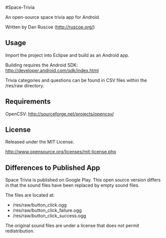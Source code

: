 #Space-Trivia

An open-source space trivia app for Android.

Written by Dan Ruscoe (http://ruscoe.org/)

## Usage

Import the project into Eclipse and build as an Android app.

Building requires the Android SDK: http://developer.android.com/sdk/index.html

Trivia categories and questions can be found in CSV files within the /res/raw directory.

## Requirements

OpenCSV: http://sourceforge.net/projects/opencsv/

## License

Released under the MIT License.

http://www.opensource.org/licenses/mit-license.php

## Differences to Published App

Space Trivia is published on Google Play. This open source version differs in that the sound files have been replaced by empty sound files.

The files are located at:

* /res/raw/button_click.ogg
* /res/raw/button_click_failure.ogg
* /res/raw/button_click_success.ogg

The original sound files are under a license that does not permit redistribution.
